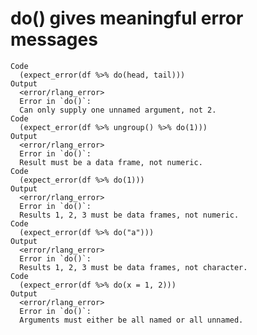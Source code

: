 # do() gives meaningful error messages

    Code
      (expect_error(df %>% do(head, tail)))
    Output
      <error/rlang_error>
      Error in `do()`:
      Can only supply one unnamed argument, not 2.
    Code
      (expect_error(df %>% ungroup() %>% do(1)))
    Output
      <error/rlang_error>
      Error in `do()`:
      Result must be a data frame, not numeric.
    Code
      (expect_error(df %>% do(1)))
    Output
      <error/rlang_error>
      Error in `do()`:
      Results 1, 2, 3 must be data frames, not numeric.
    Code
      (expect_error(df %>% do("a")))
    Output
      <error/rlang_error>
      Error in `do()`:
      Results 1, 2, 3 must be data frames, not character.
    Code
      (expect_error(df %>% do(x = 1, 2)))
    Output
      <error/rlang_error>
      Error in `do()`:
      Arguments must either be all named or all unnamed.

